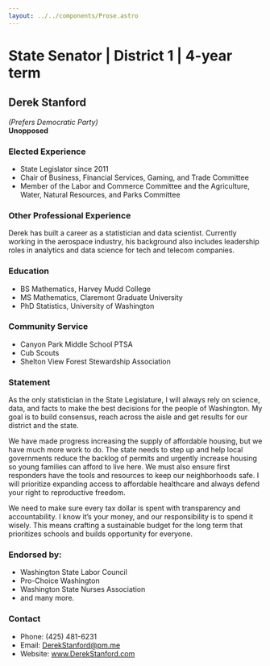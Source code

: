 ```yaml
---
layout: ../../components/Prose.astro
---
```


# State Senator | District 1 | 4-year term

## Derek Stanford  
*(Prefers Democratic Party)*  
**Unopposed**

### Elected Experience
- State Legislator since 2011
- Chair of Business, Financial Services, Gaming, and Trade Committee
- Member of the Labor and Commerce Committee and the Agriculture, Water, Natural Resources, and Parks Committee

### Other Professional Experience
Derek has built a career as a statistician and data scientist. Currently working in the aerospace industry, his background also includes leadership roles in analytics and data science for tech and telecom companies.

### Education
- BS Mathematics, Harvey Mudd College
- MS Mathematics, Claremont Graduate University
- PhD Statistics, University of Washington

### Community Service
- Canyon Park Middle School PTSA
- Cub Scouts
- Shelton View Forest Stewardship Association

### Statement
As the only statistician in the State Legislature, I will always rely on science, data, and facts to make the best decisions for the people of Washington. My goal is to build consensus, reach across the aisle and get results for our district and the state.

We have made progress increasing the supply of affordable housing, but we have much more work to do. The state needs to step up and help local governments reduce the backlog of permits and urgently increase housing so young families can afford to live here. We must also ensure first responders have the tools and resources to keep our neighborhoods safe. I will prioritize expanding access to affordable healthcare and always defend your right to reproductive freedom.

We need to make sure every tax dollar is spent with transparency and accountability. I know it’s your money, and our responsibility is to spend it wisely. This means crafting a sustainable budget for the long term that prioritizes schools and builds opportunity for everyone.

### Endorsed by:
- Washington State Labor Council
- Pro-Choice Washington
- Washington State Nurses Association
- and many more.

### Contact
- Phone: (425) 481-6231  
- Email: DerekStanford@pm.me  
- Website: www.DerekStanford.com

